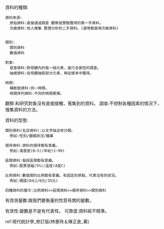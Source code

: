
資料的種類:

    資料來源:
      原始資料:直接通過調查 觀察或實驗獲得的第一手資料。
      次級資料:他人搜集 整理分析的二手資料。(通常都是用次級資料)
    

    類別:
      類別資料
      數值資料

    對象:
      普查資料:對母體內的每一個元素，進行全面性的調查。
      抽樣資料:從母體抽取部分元素，再從樣本中獲得。

    時間:
      橫斷面資料:同一時間。
      時間序列資料:不同的時間累積。

觀察:和研究對象沒有直接接觸，蒐集到的資料。
調查:不控制各種因素的情況下，搜集資料的方法。

資料的型態:


    類別資料(名目資料):以文字描述來分類。
      例如:性別/婚姻狀況/職業

    順序資料:資料的順序都有意義。
      例如:滿意度(0~5)/年紀(1~99)

    區間資料:每段區間都有意義。
      例如:股票漲幅(5%)/溫度(4度C)

    比例資料:數值間的比例都有意義。有固定的原點，代表沒有的狀況。
      例如:價錢(0元1/0元/35元)

    四種資料的層次:比例資料>>區間資料>>順序資料>>類別資料

有效測量數:跟我們要衡量的性質有關的變數。

有效性:變數是不是有代表性。
可靠度:資料經不精準。


ref:現代統計學_修訂版(林惠玲＆陳正倉_著)



